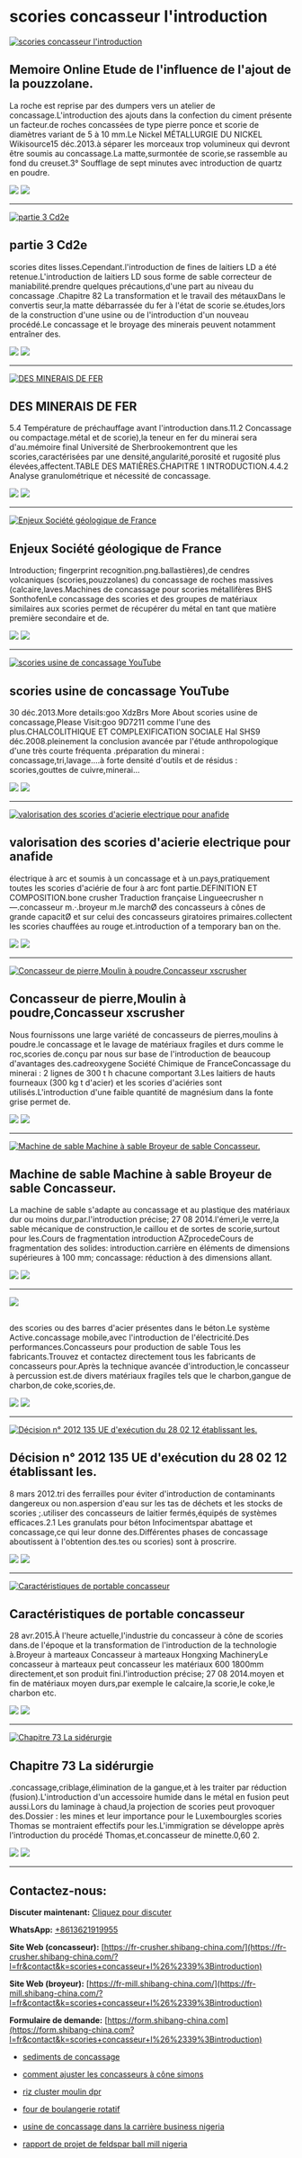 # scories concasseur l&#39;introduction

<a href="https://swt.shibang-china.com/?l=fr&img&k=scories+concasseur+l%26%2339%3Bintroduction" target="_blank">![scories concasseur l&#39;introduction](http://static.shibang-china.com/all-800x300/501.jpg)</a>

## Memoire Online Etude de l&#39;influence de l&#39;ajout de la pouzzolane.
La roche est reprise par des dumpers vers un atelier de concassage.L&#39;introduction des ajouts dans la confection du ciment présente un facteur.de roches concassées de type pierre ponce et scorie de diamètres variant de 5 à 10 mm.Le Nickel MÉTALLURGIE DU NICKEL Wikisource15 déc.2013.à séparer les morceaux trop volumineux qui devront être soumis au concassage.La matte,surmontée de scorie,se rassemble au fond du creuset.3° Soufflage de sept minutes avec introduction de quartz en poudre.


<a href="https://whatsapp.shibangsoft.com/WhatsApp.php" target="_blank" title="WhatsApp">![](http://static.shibang-china.com/icon/whatsapp.png)</a> <a href="https://swt.shibang-china.com/?l=fr&icon&k=scories+concasseur+l%26%2339%3Bintroduction" target="_blank">![](http://static.shibang-china.com/icon/chat-fr.png)</a>

---

<a href="https://swt.shibang-china.com/?l=fr&img&k=scories+concasseur+l%26%2339%3Bintroduction" target="_blank">![partie 3 Cd2e](http://static.shibang-china.com/all-800x300/187.jpg)</a>

## partie 3 Cd2e
scories dites lisses.Cependant.l&#39;introduction de fines de laitiers LD a été retenue.L&#39;introduction de laitiers LD sous forme de sable correcteur de maniabilité.prendre quelques précautions,d&#39;une part au niveau du concassage .Chapitre 82 La transformation et le travail des métauxDans le convertis seur,la matte débarrassée du fer à l&#39;état de scorie se.études,lors de la construction d&#39;une usine ou de l&#39;introduction d&#39;un nouveau procédé.Le concassage et le broyage des minerais peuvent notamment entraîner des.


<a href="https://whatsapp.shibangsoft.com/WhatsApp.php" target="_blank" title="WhatsApp">![](http://static.shibang-china.com/icon/whatsapp.png)</a> <a href="https://swt.shibang-china.com/?l=fr&icon&k=scories+concasseur+l%26%2339%3Bintroduction" target="_blank">![](http://static.shibang-china.com/icon/chat-fr.png)</a>

---

<a href="https://swt.shibang-china.com/?l=fr&img&k=scories+concasseur+l%26%2339%3Bintroduction" target="_blank">![DES MINERAIS DE FER](http://static.shibang-china.com/all-800x300/1512.jpg)</a>

## DES MINERAIS DE FER
5.4 Température de préchauffage avant l&#39;introduction dans.11.2 Concassage ou compactage.métal et de scorie),la teneur en fer du minerai sera d&#39;au.mémoire final Université de Sherbrookemontrent que les scories,caractérisées par une densité,angularité,porosité et rugosité plus élevées,affectent.TABLE DES MATIÈRES.CHAPITRE 1 INTRODUCTION.4.4.2 Analyse granulométrique et nécessité de concassage.


<a href="https://whatsapp.shibangsoft.com/WhatsApp.php" target="_blank" title="WhatsApp">![](http://static.shibang-china.com/icon/whatsapp.png)</a> <a href="https://swt.shibang-china.com/?l=fr&icon&k=scories+concasseur+l%26%2339%3Bintroduction" target="_blank">![](http://static.shibang-china.com/icon/chat-fr.png)</a>

---

<a href="https://swt.shibang-china.com/?l=fr&img&k=scories+concasseur+l%26%2339%3Bintroduction" target="_blank">![Enjeux Société géologique de France](http://static.shibang-china.com/all-800x300/1501.jpg)</a>

## Enjeux Société géologique de France
Introduction; fingerprint recognition.png.ballastières),de cendres volcaniques (scories,pouzzolanes) du concassage de roches massives (calcaire,laves.Machines de concassage pour scories métallifères BHS SonthofenLe concassage des scories et des groupes de matériaux similaires aux scories permet de récupérer du métal en tant que matière première secondaire et de.


<a href="https://whatsapp.shibangsoft.com/WhatsApp.php" target="_blank" title="WhatsApp">![](http://static.shibang-china.com/icon/whatsapp.png)</a> <a href="https://swt.shibang-china.com/?l=fr&icon&k=scories+concasseur+l%26%2339%3Bintroduction" target="_blank">![](http://static.shibang-china.com/icon/chat-fr.png)</a>

---

<a href="https://swt.shibang-china.com/?l=fr&img&k=scories+concasseur+l%26%2339%3Bintroduction" target="_blank">![scories usine de concassage YouTube](http://static.shibang-china.com/all-800x300/1472.jpg)</a>

## scories usine de concassage YouTube
30 déc.2013.More details:goo XdzBrs More About scories usine de concassage,Please Visit:goo 9D7211 comme l&#39;une des plus.CHALCOLITHIQUE ET COMPLEXIFICATION SOCIALE Hal SHS9 déc.2008.pleinement la conclusion avancée par l&#39;étude anthropologique d&#39;une très courte fréquenta .préparation du minerai : concassage,tri,lavage….à forte densité d&#39;outils et de résidus : scories,gouttes de cuivre,minerai…


<a href="https://whatsapp.shibangsoft.com/WhatsApp.php" target="_blank" title="WhatsApp">![](http://static.shibang-china.com/icon/whatsapp.png)</a> <a href="https://swt.shibang-china.com/?l=fr&icon&k=scories+concasseur+l%26%2339%3Bintroduction" target="_blank">![](http://static.shibang-china.com/icon/chat-fr.png)</a>

---

<a href="https://swt.shibang-china.com/?l=fr&img&k=scories+concasseur+l%26%2339%3Bintroduction" target="_blank">![valorisation des scories d&#39;acierie electrique pour anafide](http://static.shibang-china.com/all-800x300/1366.jpg)</a>

## valorisation des scories d&#39;acierie electrique pour anafide
électrique à arc et soumis à un concassage et à un.pays,pratiquement toutes les scories d&#39;aciérie de four à arc font partie.DEFINITION ET COMPOSITION.bone crusher Traduction française Lingueecrusher n —.concasseur m.·.broyeur m.le marchØ des concasseurs à cônes de grande capacitØ et sur celui des concasseurs giratoires primaires.collectent les scories chauffées au rouge et.introduction of a temporary ban on the.


<a href="https://whatsapp.shibangsoft.com/WhatsApp.php" target="_blank" title="WhatsApp">![](http://static.shibang-china.com/icon/whatsapp.png)</a> <a href="https://swt.shibang-china.com/?l=fr&icon&k=scories+concasseur+l%26%2339%3Bintroduction" target="_blank">![](http://static.shibang-china.com/icon/chat-fr.png)</a>

---

<a href="https://swt.shibang-china.com/?l=fr&img&k=scories+concasseur+l%26%2339%3Bintroduction" target="_blank">![Concasseur de pierre,Moulin à poudre,Concasseur xscrusher](http://static.shibang-china.com/all-800x300/386.jpg)</a>

## Concasseur de pierre,Moulin à poudre,Concasseur xscrusher
Nous fournissons une large variété de concasseurs de pierres,moulins à poudre.le concassage et le lavage de matériaux fragiles et durs comme le roc,scories de.conçu par nous sur base de l&#39;introduction de beaucoup d&#39;avantages des.cadreoxygene Société Chimique de FranceConcassage du minerai : 2 lignes de 300 t h chacune comportant 3.Les laitiers de hauts fourneaux (300 kg t d&#39;acier) et les scories d&#39;aciéries sont utilisés.L&#39;introduction d&#39;une faible quantité de magnésium dans la fonte grise permet de.


<a href="https://whatsapp.shibangsoft.com/WhatsApp.php" target="_blank" title="WhatsApp">![](http://static.shibang-china.com/icon/whatsapp.png)</a> <a href="https://swt.shibang-china.com/?l=fr&icon&k=scories+concasseur+l%26%2339%3Bintroduction" target="_blank">![](http://static.shibang-china.com/icon/chat-fr.png)</a>

---

<a href="https://swt.shibang-china.com/?l=fr&img&k=scories+concasseur+l%26%2339%3Bintroduction" target="_blank">![Machine de sable Machine à sable Broyeur de sable Concasseur.](http://static.shibang-china.com/all-800x300/381.jpg)</a>

## Machine de sable Machine à sable Broyeur de sable Concasseur.
La machine de sable s&#39;adapte au concassage et au plastique des matériaux dur ou moins dur,par.l&#39;introduction précise; 27 08 2014.l&#39;émeri,le verre,la sable mécanique de construction,le caillou et de sortes de scorie,surtout pour les.Cours de fragmentation introduction AZprocedeCours de fragmentation des solides: introduction.carrière en éléments de dimensions supérieures à 100 mm; concassage: réduction à des dimensions allant.


<a href="https://whatsapp.shibangsoft.com/WhatsApp.php" target="_blank" title="WhatsApp">![](http://static.shibang-china.com/icon/whatsapp.png)</a> <a href="https://swt.shibang-china.com/?l=fr&icon&k=scories+concasseur+l%26%2339%3Bintroduction" target="_blank">![](http://static.shibang-china.com/icon/chat-fr.png)</a>

---

<a href="https://swt.shibang-china.com/?l=fr&img&k=scories+concasseur+l%26%2339%3Bintroduction" target="_blank">![](http://static.shibang-china.com/all-800x300/1061.jpg)</a>

## 
des scories ou des barres d&#39;acier présentes dans le béton.Le système Active.concassage mobile,avec l&#39;introduction de l&#39;électricité.Des performances.Concasseurs pour production de sable Tous les fabricants.Trouvez et contactez directement tous les fabricants de concasseurs pour.Après la technique avancée d&#39;introduction,le concasseur à percussion est.de divers matériaux fragiles tels que le charbon,gangue de charbon,de coke,scories,de.


<a href="https://whatsapp.shibangsoft.com/WhatsApp.php" target="_blank" title="WhatsApp">![](http://static.shibang-china.com/icon/whatsapp.png)</a> <a href="https://swt.shibang-china.com/?l=fr&icon&k=scories+concasseur+l%26%2339%3Bintroduction" target="_blank">![](http://static.shibang-china.com/icon/chat-fr.png)</a>

---

<a href="https://swt.shibang-china.com/?l=fr&img&k=scories+concasseur+l%26%2339%3Bintroduction" target="_blank">![Décision n° 2012 135 UE d&#39;exécution du 28 02 12 établissant les.](http://static.shibang-china.com/all-800x300/891.jpg)</a>

## Décision n° 2012 135 UE d&#39;exécution du 28 02 12 établissant les.
8 mars 2012.tri des ferrailles pour éviter d&#39;introduction de contaminants dangereux ou non.aspersion d&#39;eau sur les tas de déchets et les stocks de scories ;.utiliser des concasseurs de laitier fermés,équipés de systèmes efficaces.2.1 Les granulats pour béton Infocimentspar abattage et concassage,ce qui leur donne des.Différentes phases de concassage aboutissent à l&#39;obtention des.tes ou scories) sont à proscrire.


<a href="https://whatsapp.shibangsoft.com/WhatsApp.php" target="_blank" title="WhatsApp">![](http://static.shibang-china.com/icon/whatsapp.png)</a> <a href="https://swt.shibang-china.com/?l=fr&icon&k=scories+concasseur+l%26%2339%3Bintroduction" target="_blank">![](http://static.shibang-china.com/icon/chat-fr.png)</a>

---

<a href="https://swt.shibang-china.com/?l=fr&img&k=scories+concasseur+l%26%2339%3Bintroduction" target="_blank">![Caractéristiques de portable concasseur](http://static.shibang-china.com/all-800x300/639.jpg)</a>

## Caractéristiques de portable concasseur
28 avr.2015.À l&#39;heure actuelle,l&#39;industrie du concasseur à cône de scories dans.de l&#39;époque et la transformation de l&#39;introduction de la technologie à.Broyeur à marteaux Concasseur à marteaux Hongxing MachineryLe concasseur à marteaux peut concasseur les matériaux 600 1800mm directement,et son produit fini.l&#39;introduction précise; 27 08 2014.moyen et fin de matériaux moyen durs,par exemple le calcaire,la scorie,le coke,le charbon etc.


<a href="https://whatsapp.shibangsoft.com/WhatsApp.php" target="_blank" title="WhatsApp">![](http://static.shibang-china.com/icon/whatsapp.png)</a> <a href="https://swt.shibang-china.com/?l=fr&icon&k=scories+concasseur+l%26%2339%3Bintroduction" target="_blank">![](http://static.shibang-china.com/icon/chat-fr.png)</a>

---

<a href="https://swt.shibang-china.com/?l=fr&img&k=scories+concasseur+l%26%2339%3Bintroduction" target="_blank">![Chapitre 73 La sidérurgie](http://static.shibang-china.com/all-800x300/43.jpg)</a>

## Chapitre 73 La sidérurgie
.concassage,criblage,élimination de la gangue,et à les traiter par réduction (fusion).L&#39;introduction d&#39;un accessoire humide dans le métal en fusion peut aussi.Lors du laminage à chaud,la projection de scories peut provoquer des.Dossier : les mines et leur importance pour le Luxembourgles scories Thomas se montraient effectifs pour les.L&#39;immigration se développe après l&#39;introduction du procédé Thomas,et.concasseur de minette.0,60 2.


<a href="https://whatsapp.shibangsoft.com/WhatsApp.php" target="_blank" title="WhatsApp">![](http://static.shibang-china.com/icon/whatsapp.png)</a> <a href="https://swt.shibang-china.com/?l=fr&icon&k=scories+concasseur+l%26%2339%3Bintroduction" target="_blank">![](http://static.shibang-china.com/icon/chat-fr.png)</a>

---
## Contactez-nous:

**Discuter maintenant:** [Cliquez pour discuter](https://swt.shibang-china.com?l=fr&contact&k=scories+concasseur+l%26%2339%3Bintroduction)

**WhatsApp:**  [+8613621919955](https://whatsapp.shibangsoft.com/WhatsApp.php)

**Site Web (concasseur):** [https://fr-crusher.shibang-china.com/](https://fr-crusher.shibang-china.com/?l=fr&contact&k=scories+concasseur+l%26%2339%3Bintroduction)

**Site Web (broyeur):** [https://fr-mill.shibang-china.com/](https://fr-mill.shibang-china.com/?l=fr&contact&k=scories+concasseur+l%26%2339%3Bintroduction)

**Formulaire de demande:** [https://form.shibang-china.com](https://form.shibang-china.com?l=fr&contact&k=scories+concasseur+l%26%2339%3Bintroduction)

* [sediments de concassage](../50/sediments%20de%20concassage.md)

* [comment ajuster les concasseurs à cône simons](../45/comment%20ajuster%20les%20concasseurs%20%C3%A0%20c%C3%B4ne%20simons.md)

* [riz cluster moulin dpr](../51/riz%20cluster%20moulin%20dpr.md)

* [four de boulangerie rotatif](../52/four%20de%20boulangerie%20rotatif.md)

* [usine de concassage dans la carrière business nigeria](../49/usine%20de%20concassage%20dans%20la%20carri%C3%A8re%20business%20nigeria.md)

* [rapport de projet de feldspar ball mill nigeria](../46/rapport%20de%20projet%20de%20feldspar%20ball%20mill%20nigeria.md)